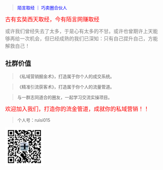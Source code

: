 
> <font face="黑体" color=blue>陌言取经 ｜ 巧卖圈合伙人</font>

  <font face="黑体" color=red size=4> 古有玄奘西天取经，今有陌言网赚取经</font>

  <font face="黑体" color=grey size=3>
   或许我们曾经失去了太多，于是心有太多的不甘。或许也曾期许上天能够再给一次机会，但已经成熟的我们已深知：只有自己提升自己，方能解救自己！
  </font> 

<!-- > 解密精准引流，打造流金管道，成就私域营销系统！ -->

## 社群价值
> 《私域营销掘金术》，打造属于你个人的成交系统。

> 《精准引流获客术》，打造属于你个人的流量管道。

> 与一群志同道合的圈友，一起学习交流实操项目。

<font face="黑体" color=red size=4> 欢迎加入我们，打造你的流金管道，成就你的私域营销！！</font>

>  个人号：ruisi015

<img src="image/wt.jpeg" width = 125 height = 125 />

<!-- > ![wx](image/wt.jpeg) -->

<!-- [START](README.md) -->


